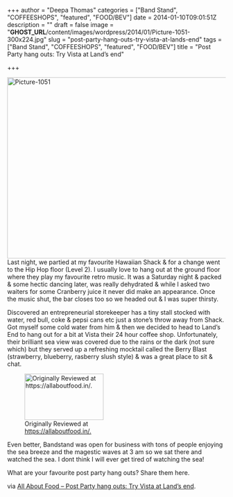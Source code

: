+++
author = "Deepa Thomas"
categories = ["Band Stand", "COFFEESHOPS", "featured", "FOOD/BEV"]
date = 2014-01-10T09:01:51Z
description = ""
draft = false
image = "__GHOST_URL__/content/images/wordpress/2014/01/Picture-1051-300x224.jpg"
slug = "post-party-hang-outs-try-vista-at-lands-end"
tags = ["Band Stand", "COFFEESHOPS", "featured", "FOOD/BEV"]
title = "Post Party hang outs: Try Vista at Land’s end"

+++


<p style="text-align: left;"><img loading="lazy" class="aligncenter  wp-image-5426" alt="Picture-1051" src="https://i1.wp.com/bandra.info/wp-content/uploads/2014/01/Picture-1051.jpg?resize=560%2C418&#038;ssl=1" width="560" height="418" srcset="https://i1.wp.com/bandra.info/wp-content/uploads/2014/01/Picture-1051.jpg?w=2592&amp;ssl=1 2592w, https://i1.wp.com/bandra.info/wp-content/uploads/2014/01/Picture-1051.jpg?resize=300%2C224&amp;ssl=1 300w, https://i1.wp.com/bandra.info/wp-content/uploads/2014/01/Picture-1051.jpg?resize=1024%2C764&amp;ssl=1 1024w, https://i1.wp.com/bandra.info/wp-content/uploads/2014/01/Picture-1051.jpg?w=1700&amp;ssl=1 1700w" sizes="(max-width: 560px) 100vw, 560px" data-recalc-dims="1" />Last night, we partied at my favourite Hawaiian Shack &amp; for a change went to the Hip Hop floor (Level 2). I usually love to hang out at the ground floor where they play my favourite retro music. It was a Saturday night &amp; packed &amp; some hectic dancing later, was really dehydrated &amp; while I asked two waiters for some Cranberry juice it never did make an appearance. Once the music shut, the bar closes too so we headed out &amp; I was super thirsty.</p>
<p>Discovered an entrepreneurial storekeeper has a tiny stall stocked with water, red bull, coke &amp; pepsi cans etc just a stone’s throw away from Shack. Got myself some cold water from him &amp; then we decided to head to Land’s End to hang out for a bit at Vista their 24 hour coffee shop. Unfortunately, their brilliant sea view was covered due to the rains or the dark (not sure which) but they served up a refreshing mocktail called the Berry Blast (strawberry, blueberry, rasberry slush style) &amp; was a great place to sit &amp; chat.</p>
<p><figure id="attachment_5276" aria-describedby="caption-attachment-5276" style="width: 182px" class="wp-caption alignright"><a href="https://allaboutfood.in/"><img loading="lazy" class="size-full wp-image-5276" alt="Originally Reviewed at  https://allaboutfood.in/." src="https://i0.wp.com/bandra.info/wp-content/uploads/2014/01/allabout_logo_cropped.png?resize=182%2C107&#038;ssl=1" width="182" height="107" data-recalc-dims="1" /></a><figcaption id="caption-attachment-5276" class="wp-caption-text">Originally Reviewed at <a href="https://allaboutfood.in/.">https://allaboutfood.in/.</a></figcaption></figure></p>
<p>Even better, Bandstand was open for business with tons of people enjoying the sea breeze and the magestic waves at 3 am so we sat there and watched the sea. I dont think I will ever get tired of watching the sea!</p>
<p>What are your favourite post party hang outs? Share them here.</p>
<p>via <a href="https://allaboutfood.in/post-party-hang-outs-try-vista-at-lands-end/">All About Food – Post Party hang outs: Try Vista at Land’s end</a>.</p>



